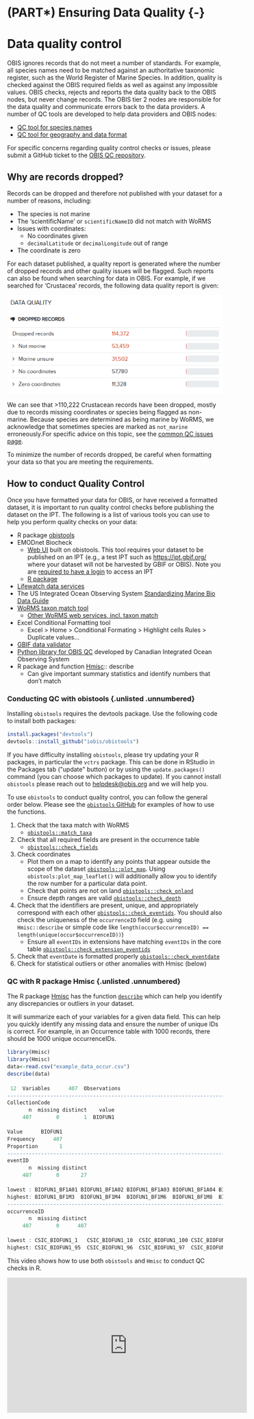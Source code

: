 # (PART\*) Ensuring Data Quality {-}

# Data quality control

OBIS ignores records that do not meet a number of standards. For example, all species names need to be matched against an authoritative taxonomic register, such as the World Register of Marine Species. In addition, quality is checked against the OBIS required fields as well as against any impossible values. OBIS checks, rejects and reports the data quality back to the OBIS nodes, but never change records. The OBIS tier 2 nodes are responsible for the data quality and communicate errors back to the data providers. A number of QC tools are developed to help data providers and OBIS nodes:

* [QC tool for species names](name_matching.html)
* [QC tool for geography and data format](lifewatch_qc.html)

For specific concerns regarding quality control checks or issues, please submit a GitHub ticket to the [OBIS QC repository](https://github.com/iobis/obis-qc/issues).

## Why are records dropped?

 Records can be dropped and therefore not published with your dataset for a number of reasons, including:

* The species is not marine
* The ‘scientificName’ or `scientificNameID` did not match with WoRMS
* Issues with coordinates:
  * No coordinates given
  * `decimalLatitude` or `decimalLongitude` out of range
* The coordinate is zero

For each dataset published, a quality report is generated where the number of dropped records and other quality issues will be flagged. Such reports can also be found when searching for data in OBIS. For example, if we searched for ‘Crustacea’ records, the following data quality report is given:

![Number of Crustacean records dropped](images/crustacean-droppedrecords.png)

We can see that >110,222 Crustacean records have been dropped, mostly due to records missing coordinates or species being flagged as non-marine. Because species are determined as being marine by WoRMS, we acknowledge that sometimes species are marked as `not_marine` erroneously.For specific advice on this topic, see the [common QC issues page](common_qc.html#non-marine-species).

To minimize the number of records dropped, be careful when formatting your data so that you are meeting the requirements.

## How to conduct Quality Control

Once you have formatted your data for OBIS, or have received a formatted dataset, it is important to run quality control checks before publishing the dataset on the IPT. The following is a list of various tools you can use to help you perform quality checks on your data:

* R package [obistools](https://github.com/iobis/obistools)
* EMODnet Biocheck
  * [Web UI](https://rshiny.lifewatch.be/BioCheck/) built on obistools. This tool requires your dataset to be published on an IPT (e.g., a test IPT such as <https://ipt.gbif.org/> where your dataset will not be harvested by GBIF or OBIS). Note you are [required to have a login](ipt.html) to access an IPT
  * [R package](https://github.com/EMODnet/EMODnetBiocheck)
* [Lifewatch data services](https://www.lifewatch.be/data-services/)
* The US Integrated Ocean Observing System [Standardizing Marine Bio Data Guide](https://github.com/ioos/bio_data_guide/blob/main/datasets/TPWD_HARC_BagSeine/TPWD_HARC_BagSeine_OBISENV.md)
* [WoRMS taxon match tool](https://www.marinespecies.org/aphia.php?p=match)
  * [Other WoRMS web services, incl. taxon match](https://www.marinespecies.org/aphia.php?p=webservice)
* Excel Conditional Formatting tool
  * Excel > Home > Conditional Formating > Highlight cells Rules > Duplicate values...
* [GBIF data validator](https://www.gbif.org/tools/data-validator)
* [Python library for OBIS QC](https://github.com/cioos-siooc/pyobistools) developed by Canadian Integrated Ocean Observing System
* R package and function [Hmisc](https://hbiostat.org/r/hmisc/):: describe
  * Can give important summary statistics and identify numbers that don’t match

### Conducting QC with obistools {.unlisted .unnumbered}

Installing `obistools`  requires the devtools package. Use the following code to install both packages:

```R
install.packages("devtools")
devtools::install_github("iobis/obistools")
```

If you have difficulty installing `obistools`, please try updating your R packages, in particular the `vctrs` package. This can be done in RStudio in the Packages tab ("update" button) or by using the `update.packages()` command (you can choose which packages to update). If you cannot install `obistools` please reach out to helpdesk@obis.org and we will help you.

To use `obistools` to conduct quality control, you can follow the general order below. Please see the [`obistools` GitHub](https://github.com/iobis/obistools) for examples of how to use the functions.

1. Check that the taxa match with WoRMS
    * [`obistools::match_taxa`](https://github.com/iobis/obistools#taxon-matching)
2. Check that all required fields are present in the occurrence table
    * [`obistools::check_fields`](https://github.com/iobis/obistools#check-required-fields)
3. Check coordinates
    * Plot them on a map to identify any points that appear outside the scope of the dataset [`obistools::plot_map`](https://github.com/iobis/obistools#plot-points-on-a-map). Using `obistools:plot_map_leaflet()` will additionally allow you to identify the row number for a particular data point.
    * Check that points are not on land [`obistools::check_onland`](https://github.com/iobis/obistools#check-points-on-land)
    * Ensure depth ranges are valid [`obistools::check_depth`](https://github.com/iobis/obistools#check-depth)
4. Check that the identifiers are present, unique, and appropriately correspond with each other [`obistools::check_eventids`](https://github.com/iobis/obistools#check-outliers). You should also check the uniqueness of the `occurrenceID` field (e.g. using `Hmisc::describe` or simple code like `length(occur$occurrenceID) == length(unique(occur$occurrenceID))`)
    * Ensure all `eventIDs` in extensions have matching `eventIDs` in the core table [`obistools::check_extension_eventids`](https://github.com/iobis/obistools#check-eventid-in-an-extension)
5. Check that `eventDate` is formatted properly [`obistools::check_eventdate`](https://github.com/iobis/obistools#check-eventdate)
6. Check for statistical outliers or other anomalies with Hmisc (below)

### QC with R package Hmisc {.unlisted .unnumbered}

The R package [Hmisc](https://hbiostat.org/r/hmisc/) has the function [`describe`](https://rdrr.io/cran/Hmisc/man/describe.html) which can help you identify any discrepancies or outliers in your dataset.

It will summarize each of your variables for a given data field. This can help you quickly identify any missing data and ensure the number of unique IDs is correct. For example, in an Occurrence table with 1000 records, there should be 1000 unique occurrenceIDs.

```R
library(Hmisc)
library(Hmisc)
data<-read.csv("example_data_occur.csv")
describe(data)
 
 12  Variables      407  Observations
------------------------------------------------------------------------------------------------------------------
CollectionCode 
       n  missing distinct    value 
     407        0        1  BIOFUN1 
                  
Value      BIOFUN1
Frequency      407
Proportion       1
------------------------------------------------------------------------------------------------------------------
eventID 
       n  missing distinct 
     407        0       27 

lowest : BIOFUN1_BF1A01 BIOFUN1_BF1A02 BIOFUN1_BF1A03 BIOFUN1_BF1A04 BIOFUN1_BF1A05
highest: BIOFUN1_BF1M3  BIOFUN1_BF1M4  BIOFUN1_BF1M6  BIOFUN1_BF1M8  BIOFUN1_BF1M9 
------------------------------------------------------------------------------------------------------------------
occurrenceID 
       n  missing distinct 
     407        0      407 

lowest : CSIC_BIOFUN1_1   CSIC_BIOFUN1_10  CSIC_BIOFUN1_100 CSIC_BIOFUN1_101 CSIC_BIOFUN1_102
highest: CSIC_BIOFUN1_95  CSIC_BIOFUN1_96  CSIC_BIOFUN1_97  CSIC_BIOFUN1_98  CSIC_BIOFUN1_99 

```

This video shows how to use both `obistools` and `Hmisc` to conduct QC checks in R.

  <iframe width="560" height="315"
src="https://www.youtube.com/embed/sNzipC6-r90"
frameborder="0"
allow="accelerometer; autoplay; encrypted-media; gyroscope; picture-in-picture"
allowfullscreen></iframe>
